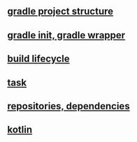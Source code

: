 ## [gradle project structure](common%20gradle%20project%20structure.md)
## [gradle init, gradle wrapper](gradle%20init,gradle-wrapper.md)
## [build lifecycle](build-lifecycle.md)
## [task](gradle%20tasks%20advanced.md)
## [repositories, dependencies](repositories,%20dependencies.md)
## [kotlin](kotlin.md)
